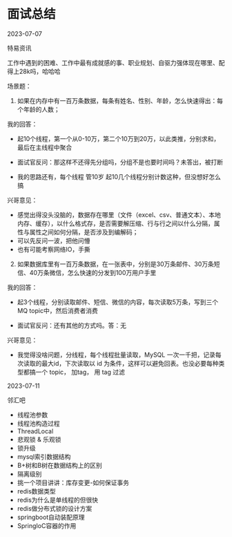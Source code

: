 # 面试总结

2023-07-07

特易资讯

工作中遇到的困难、工作中最有成就感的事、职业规划、自驱力强体现在哪里、配得上28k吗，哈哈哈

场景题：

1. 如果在内存中有一百万条数据，每条有姓名、性别、年龄，怎么快速得出：每个年龄的人数；

我的回答：

- 起10个线程，第一个从0-10万，第二个10万到20万，以此类推，分别求和，最后在主线程中聚合

- 面试官反问：那这样不还得先分组吗，分组不是也要时间吗？未答出，被打断

- 我的思路还有，每个线程 管10岁 起10几个线程分别计数这种，但没想好怎么搞

兴哥意见：

- 感觉出得没头没脑的，数据存在哪里（文件（excel、csv、普通文本）、本地内存、缓存），以什么格式存，是否需要解压缩、行与行之间以什么分隔，属性与属性之间如何分隔，是否涉及到编解码；
- 可以先反问一波，把他问懵
- 也有可能考察网络IO，手撕

2. 如果数据库里有一百万条数据，在一张表中，分别是30万条邮件、30万条短信、40万条微信，怎么快速的分发到100万用户手里

我的回答：

- 起3个线程，分别读取邮件、短信、微信的内容，每次读取5万条，写到三个MQ topic中，然后消费者消费

- 面试官反问：还有其他的方式吗。答：无

兴哥意见：

- 我觉得没啥问题，分线程，每个线程批量读取，MySQL 一次一千把，记录每次读取的最大id，下次读取以 id 为条件，这样可以避免回表。也没必要每种类型都搞一个 topic， 加tag， 用 tag 过滤



2023-07-11

邻汇吧

- 线程池参数
- 线程池构造过程
- ThreadLocal
- 悲观锁 & 乐观锁
- 锁升级
- mysql索引数据结构
- B+树和B树在数据结构上的区别
- 隔离级别
- 挑一个项目讲讲：库存变更-如何保证事务
- redis数据类型
- redis为什么是单线程的但很快
- redis做分布式锁的设计方案
- springboot自动装配原理
- SpringIoC容器的作用











